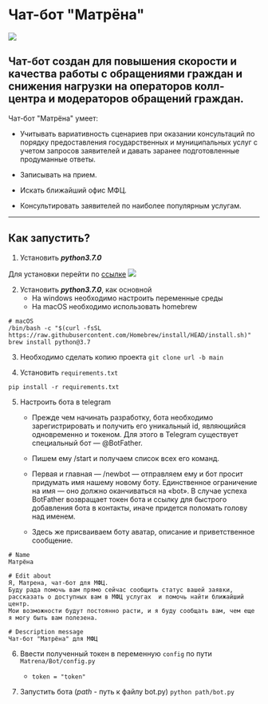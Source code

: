 # Чат-бот "Матрёна"
![](https://sun9-73.userapi.com/impg/kr3sFj6qBWQVlHDXZBMAeYNts81piglPQ2Tuew/mhTg18V1Vo8.jpg?size=1499x1600&quality=96&sign=35df490c0bd65cfd3569e5de1a602468&type=album)

Чат-бот создан для повышения скорости и качества работы с обращениями 
граждан и снижения нагрузки на операторов колл-центра и 
модераторов обращений граждан.
---
Чат-бот "Матрёна" умеет:
- Учитывать вариативность сценариев при оказании консультаций по порядку 
  предоставления государственных и муниципальных услуг с учетом запросов 
  заявителей и давать заранее подготовленные продуманные ответы.
    
- Записывать на прием.
  
- Искать ближайший офис МФЦ.
  
- Консультировать заявителей по наиболее популярным услугам. 
  
---
## Как запустить?
1. Установить ***python3.7.0***
   
Для установки перейти по [ссылке](https://www.python.org/downloads/release/python-370/)
![](https://sun9-52.userapi.com/impg/knYsimB0USOgNhGDg3xVtg0J26YqCJd75Zunbw/tQnHDpdaIvU.jpg?size=1269x529&quality=96&sign=962a360b9e9c28c5669356ab3982d8e7&type=album)

2. Установить ***python3.7.0***, как основной
   - На windows необходимо настроить переменные среды
   - На macOS необходимо использовать homebrew
```
# macOS
/bin/bash -c "$(curl -fsSL https://raw.githubusercontent.com/Homebrew/install/HEAD/install.sh)"
brew install python@3.7
```
3. Необходимо сделать копию проекта
``git clone url -b main``
   
4. Установить `requirements.txt`
```angular2html
pip install -r requirements.txt
```

5. Настроить бота в telegram
    - Прежде чем начинать разработку, бота необходимо зарегистрировать и получить его уникальный id, являющийся одновременно и токеном. Для этого в Telegram существует специальный бот — @BotFather.

    - Пишем ему /start и получаем список всех его команд.
    - Первая и главная — /newbot — отправляем ему и бот просит придумать имя нашему новому боту. Единственное ограничение на имя — оно должно оканчиваться на «bot». В случае успеха BotFather возвращает токен бота и ссылку для быстрого добавления бота в контакты, иначе придется поломать голову над именем.

    - Здесь же присваиваем боту аватар, описание и приветственное сообщение.
```angular2html
# Name
Матрёна

# Edit about
Я, Матрена, чат-бот для МФЦ. 
Буду рада помочь вам прямо сейчас сообщить статус вашей заявки, рассказать о доступных вам в МФЦ услугах  и помочь найти ближайший центр.   
Мои возможности будут постоянно расти, и я буду сообщать вам, чем еще я могу быть вам полезена.

# Description message
Чат-бот "Матрёна" для МФЦ
```
6. Ввести полученный токен в переменную `config` по пути `Matrena/Bot/config.py`
   
    - `token = "token" `
    
7. Запустить бота (*path* - путь к файлу bot.py)
``python path/bot.py``